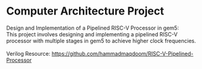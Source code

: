 # Computer Architecture Project
Design and Implementation of a Pipelined RISC-V Processor in gem5: <br/>
This project involves designing and implementing a pipelined RISC-V processor with multiple stages in gem5 to achieve higher clock frequencies. <br/>
<br/>
Verilog Resource: https://github.com/hammadmaqdoom/RISC-V-Pipelined-Processor
